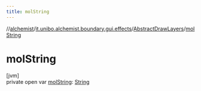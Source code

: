 ```yaml
---
title: molString
---
```

//[alchemist](../../../index.html)/[it.unibo.alchemist.boundary.gui.effects](../index.html)/[AbstractDrawLayers](index.html)/[molString](mol-string.html)



# molString



[jvm]\
private open var [molString](mol-string.html): [String](https://docs.oracle.com/javase/8/docs/api/java/lang/String.html)




